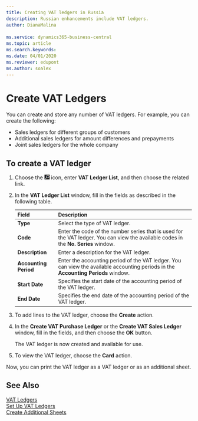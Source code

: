```yaml
---
title: Creating VAT ledgers in Russia
description: Russian enhancements include VAT ledgers.
author: DianaMalina

ms.service: dynamics365-business-central
ms.topic: article
ms.search.keywords:
ms.date: 04/01/2020
ms.reviewer: edupont
ms.author: soalex
---
```


# Create VAT Ledgers

You can create and store any number of VAT ledgers. For example, you can create the following: 

- Sales ledgers for different groups of customers
- Additional sales ledgers for amount differences and prepayments
- Joint sales ledgers for the whole company

## To create a VAT ledger

1. Choose the ![Lightbulb that opens the Tell Me feature](../../media/ui-search/search_small.png "Tell me what you want to do") icon, enter **VAT Ledger List**, and then choose the related link.

2. In the **VAT Ledger List** window, fill in the fields as described in the following table.

   | Field                 | Description                                                  |
   | :-------------------- | :----------------------------------------------------------- |
   | **Type**              | Select the type of VAT ledger.                               |
   | **Code**              | Enter the code of the number series that is used for the VAT ledger. You can view the available codes in the **No. Series** window. |
   | **Description**       | Enter a description for the VAT ledger.                      |
   | **Accounting Period** | Enter the accounting period of the VAT ledger. You can view the available accounting periods in the **Accounting Periods** window. |
   | **Start Date**        | Specifies the start date of the accounting period of the VAT ledger. |
   | **End Date**          | Specifies the end date of the accounting period of the VAT ledger. |

3. To add lines to the VAT ledger, choose the **Create** action.

4. In the **Create VAT Purchase Ledger** or the **Create VAT Sales Ledger** window, fill in the fields, and then choose the **OK** button.

   The VAT ledger is now created and available for use.

5. To view the VAT ledger, choose the **Card** action.

Now, you can print the VAT ledger as a VAT ledger or as an additional sheet.

## See Also

[VAT Ledgers](VAT-Ledgers.md)  
[Set Up VAT Ledgers](How-to-Set-Up-VAT-Ledgers.md)  
[Create Additional Sheets](How-to-Create-Additional-Sheets.md)  
